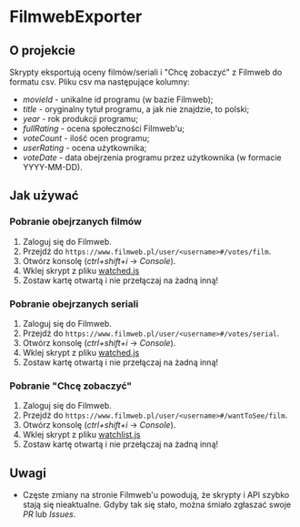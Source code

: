 # FilmwebExporter

## O projekcie

Skrypty eksportują oceny filmów/seriali i "Chcę zobaczyć" z Filmweb do formatu csv.
Pliku csv ma następujące kolumny:

- _movieId_ - unikalne id programu (w bazie Filmweb);
- _title_ - oryginalny tytuł programu, a jak nie znajdzie, to polski;
- _year_ - rok produkcji programu;
- _fullRating_ - ocena społeczności Filmweb'u;
- _voteCount_ - ilość ocen programu;
- _userRating_ - ocena użytkownika;
- _voteDate_ - data obejrzenia programu przez użytkownika (w formacie YYYY-MM-DD).

## Jak używać

### Pobranie obejrzanych filmów

1. Zaloguj się do Filmweb.
2. Przejdź do `https://www.filmweb.pl/user/<username>#/votes/film`.
3. Otwórz konsolę (_ctrl+shift+i_ -> _Console_).
4. Wklej skrypt z pliku [watched.js](https://github.com/JSerwatka/FilmwebExporter/blob/master/watched.js)
5. Zostaw kartę otwartą i nie przełączaj na żadną inną!

### Pobranie obejrzanych seriali

1. Zaloguj się do Filmweb.
2. Przejdź do `https://www.filmweb.pl/user/<username>#/votes/serial`.
3. Otwórz konsolę (_ctrl+shift+i_ -> _Console_).
4. Wklej skrypt z pliku [watched.js](https://github.com/JSerwatka/FilmwebExporter/blob/master/watched.js)
5. Zostaw kartę otwartą i nie przełączaj na żadną inną!

### Pobranie "Chcę zobaczyć"

1. Zaloguj się do Filmweb.
2. Przejdź do `https://www.filmweb.pl/user/<username>#/wantToSee/film`.
3. Otwórz konsolę (_ctrl+shift+i_ -> _Console_).
4. Wklej skrypt z pliku [watchlist.js](https://github.com/JSerwatka/FilmwebExporter/blob/master/watchlist.js)
5. Zostaw kartę otwartą i nie przełączaj na żadną inną!

## Uwagi

- Częste zmiany na stronie Filmweb'u powodują, że skrypty i API szybko stają się nieaktualne. Gdyby tak się stało, można śmiało zgłaszać swoje _PR_ lub _Issues_.
